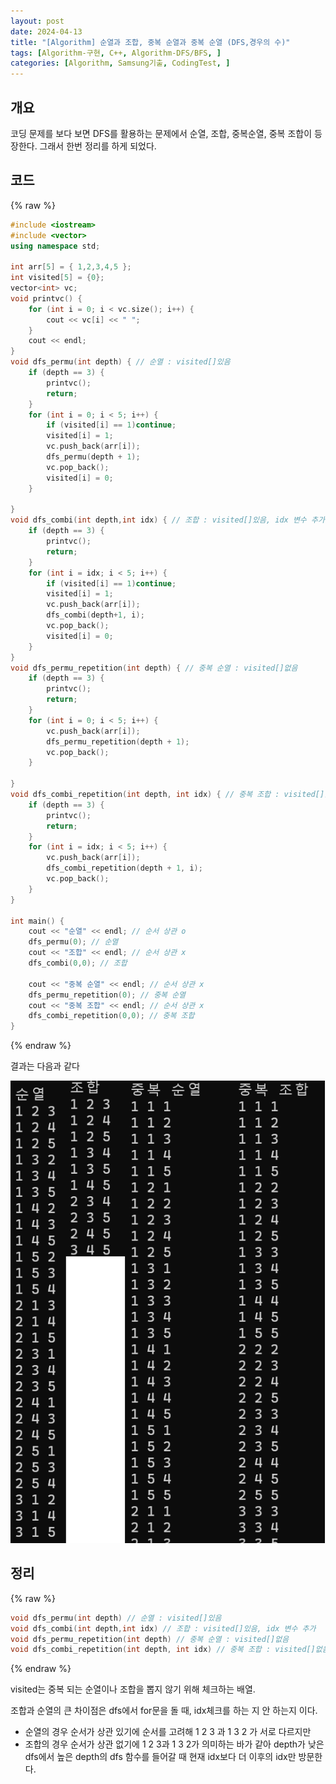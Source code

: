 ```yaml
---
layout: post
date: 2024-04-13
title: "[Algorithm] 순열과 조합, 중복 순열과 중복 순열 (DFS,경우의 수)"
tags: [Algorithm-구현, C++, Algorithm-DFS/BFS, ]
categories: [Algorithm, Samsung기출, CodingTest, ]
---
```



## 개요


코딩 문제를 보다 보면 DFS를 활용하는 문제에서 순열, 조합, 중복순열, 중복 조합이 등장한다. 그래서 한번 정리를 하게 되었다.



## 코드



{% raw %}
```c++
#include <iostream>
#include <vector>
using namespace std;

int arr[5] = { 1,2,3,4,5 };
int visited[5] = {0};
vector<int> vc;
void printvc() {
	for (int i = 0; i < vc.size(); i++) {
		cout << vc[i] << " ";
	}
	cout << endl;
}
void dfs_permu(int depth) { // 순열 : visited[]있음
	if (depth == 3) {
		printvc();
		return;
	}
	for (int i = 0; i < 5; i++) {
		if (visited[i] == 1)continue;
		visited[i] = 1;
		vc.push_back(arr[i]);
		dfs_permu(depth + 1);
		vc.pop_back();
		visited[i] = 0;
	}

}
void dfs_combi(int depth,int idx) { // 조합 : visited[]있음, idx 변수 추가
	if (depth == 3) {
		printvc();
		return;
	}
	for (int i = idx; i < 5; i++) {
		if (visited[i] == 1)continue;
		visited[i] = 1;
		vc.push_back(arr[i]);
		dfs_combi(depth+1, i);
		vc.pop_back();
		visited[i] = 0;
	}
}
void dfs_permu_repetition(int depth) { // 중복 순열 : visited[]없음
	if (depth == 3) {
		printvc();
		return;
	}
	for (int i = 0; i < 5; i++) {
		vc.push_back(arr[i]);
		dfs_permu_repetition(depth + 1);
		vc.pop_back();
	}

}
void dfs_combi_repetition(int depth, int idx) { // 중복 조합 : visited[]없음, idx 변수 추가
	if (depth == 3) {
		printvc();
		return;
	}
	for (int i = idx; i < 5; i++) {
		vc.push_back(arr[i]);
		dfs_combi_repetition(depth + 1, i);
		vc.pop_back();
	}
}

int main() {
	cout << "순열" << endl; // 순서 상관 o
	dfs_permu(0); // 순열
	cout << "조합" << endl; // 순서 상관 x
	dfs_combi(0,0); // 조합

	cout << "중복 순열" << endl; // 순서 상관 x
	dfs_permu_repetition(0); // 중복 순열
	cout << "중복 조합" << endl; // 순서 상관 x
	dfs_combi_repetition(0,0); // 중복 조합
}
```
{% endraw %}



결과는 다음과 같다


![0](/assets/img/2024-04-13-[Algorithm]-순열과-조합,-중복-순열과-중복-순열-(DFS,경우의-수).md/0.png)



## 정리



{% raw %}
```c++
void dfs_permu(int depth) // 순열 : visited[]있음
void dfs_combi(int depth,int idx) // 조합 : visited[]있음, idx 변수 추가
void dfs_permu_repetition(int depth) // 중복 순열 : visited[]없음
void dfs_combi_repetition(int depth, int idx) // 중복 조합 : visited[]없음, idx 변수 추가
```
{% endraw %}



visited는 중복 되는 순열이나 조합을 뽑지 않기 위해 체크하는 배열.


조합과 순열의 큰 차이점은 dfs에서 for문을 돌 때, idx체크를 하는 지 안 하는지 이다.

- 순열의 경우 순서가 상관 있기에 순서를 고려해 1 2 3 과 1 3 2 가 서로 다르지만
- 조합의 경우 순서가 상관 없기에 1 2 3과 1 3 2가 의미하는 바가 같아 depth가 낮은 dfs에서 높은 depth의 dfs 함수를 들어갈 때 현재 idx보다 더 이후의 idx만 방문한다.
